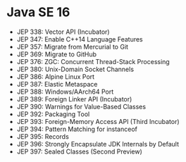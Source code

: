 # Java SE 16

* JEP 338: Vector API (Incubator)
* JEP 347: Enable C++14 Language Features
* JEP 357: Migrate from Mercurial to Git
* JEP 369: Migrate to GitHub
* JEP 376: ZGC: Concurrent Thread-Stack Processing
* JEP 380: Unix-Domain Socket Channels
* JEP 386: Alpine Linux Port
* JEP 387: Elastic Metaspace
* JEP 388: Windows/AArch64 Port
* JEP 389: Foreign Linker API (Incubator)
* JEP 390: Warnings for Value-Based Classes
* JEP 392: Packaging Tool
* JEP 393: Foreign-Memory Access API (Third Incubator)
* JEP 394: Pattern Matching for instanceof
* JEP 395: Records
* JEP 396: Strongly Encapsulate JDK Internals by Default
* JEP 397: Sealed Classes (Second Preview)
